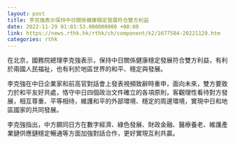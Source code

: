 ```yaml
---
layout: post
title: 李克強表示保持中日關係健康穩定發展符合雙方利益
date: 2022-11-29 01:03:53.000000000 +08:00
link: https://news.rthk.hk/rthk/ch/component/k2/1677584-20221129.htm
categories: rthk
---
```


在北京，國務院總理李克強表示，保持中日關係健康穩定發展符合雙方利益，有利於兩國人民福祉，也有利於地區世界的和平、穩定與發展。

李克強在中日企業家和前高官對話會上發表視頻致辭時重申，面向未來，雙方要致力於和平友好共處，恪守中日四個政治文件確立的各項原則，客觀理性看待對方發展，相互尊重、平等相待，維護和平的外部環境、穩定的周邊環境，實現中日和地區國家的共同發展。

李克強指出，中方願同日方在數字經濟、綠色發展、財政金融、醫療養老、維護產業鏈供應鏈穩定暢通等方面加強對話合作，更好實現互利共贏。
